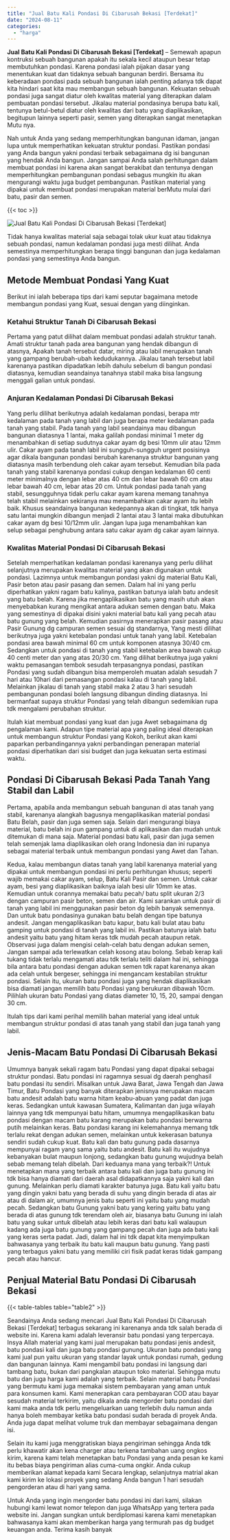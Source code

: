 ```yaml
---
title: "Jual Batu Kali Pondasi Di Cibarusah Bekasi [Terdekat]"
date: "2024-08-11"
categories: 
  - "harga"
---
```


**Jual Batu Kali Pondasi Di Cibarusah Bekasi \[Terdekat\]** – Semewah apapun kontruksi sebuah bangunan apakah itu sekala kecil ataupun besar tetap membutuhkan pondasi. Karena pondasi ialah pijakan dasar yang menentukan kuat dan tidaknya sebuah bangunan berdiri. Bersama itu keberadaan pondasi pada sebuah bangunan ialah penting adanya tdk dapat kita hindari saat kita mau membangun sebuah bangunan. Kekuatan sebuah pondasi juga sangat diatur oleh kwalitas material yang diterapkan dalam pembuatan pondasi tersebut. Jikalau material pondasinya berupa batu kali, tentunya betul-betul diatur oleh kwalitas dari batu yang diaplikasikan, begitupun lainnya seperti pasir, semen yang diterapkan sangat menetapkan Mutu nya.

Nah untuk Anda yang sedang memperhitungkan bangunan idaman, jangan lupa untuk memperhatikan kekuatan struktur pondasi. Pastikan pondasi yang Anda bangun yakni pondasi terbaik sebagaimana dg isi bangunan yang hendak Anda bangun. Jangan sampai Anda salah perhitungan dalam membuat pondasi ini karena akan sangat berakibat dan tentunya dengan memperhitungkan pembangunan pondasi sebagus mungkin itu akan mengurangi waktu juga budget pembangunan. Pastikan material yang dipakai untuk membuat pondasi merupakan material berMutu mulai dari batu, pasir dan semen.

{{< toc >}}

![Jual Batu Kali Pondasi Di Cibarusah Bekasi [Terdekat]](/images/jual-batu-kali-05.png)

Tidak hanya kwalitas material saja sebagai tolak ukur kuat atau tidaknya sebuah pondasi, namun kedalaman pondasi juga mesti dilihat. Anda semestinya memperhitungkan berapa tinggi bangunan dan juga kedalaman pondasi yang semestinya Anda bangun.

## Metode Membuat Pondasi Yang Kuat

Berikut ini ialah beberapa tips dari kami seputar bagaimana metode membangun pondasi yang Kuat, sesuai dengan yang diinginkan.

### Ketahui Struktur Tanah Di Cibarusah Bekasi

Pertama yang patut dilihat dalam membuat pondasi adalah struktur tanah. Amati struktur tanah pada area bangunan yang hendak dibangun di atasnya, Apakah tanah tersebut datar, miring atau labil merupakan tanah yang gampang berubah-ubah kedudukannya. Jikalau tanah tersebut labil karenanya pastikan dipadatkan lebih dahulu sebelum di bangun pondasi diatasnya, kemudian seandainya tanahnya stabil maka bisa langsung menggali galian untuk pondasi.

### Anjuran Kedalaman Pondasi Di Cibarusah Bekasi

Yang perlu dilihat berikutnya adalah kedalaman pondasi, berapa mtr kedalaman pada tanah yang labil dan juga berapa meter kedalaman pada tanah yang stabil. Pada tanah yang labil seandainya mau dibangun bangunan diatasnya 1 lantai, maka galilah pondasi minimal 1 meter dg menambahkan di setiap sudutnya cakar ayam dg besi 10mm ulir atau 12mm ulir. Cakar ayam pada tanah labil ini sungguh-sungguh urgent posisinya agar dikala bangunan pondasi berubah karenanya struktur bangunan yang diatasnya masih terbendung oleh cakar ayam tersebut. Kemudian bila pada tanah yang stabil karenanya pondasi cukup dengan kedalaman 60 centi meter minimalnya dengan lebar atas 40 cm dan lebar bawah 60 cm atau lebar bawah 40 cm, lebar atas 20 cm. Untuk pondasi pada tanah yang stabil, sesungguhnya tidak perlu cakar ayam karena memang tanahnya telah stabil melainkan sekiranya mau menambahkan cakar ayam itu lebih baik. Khusus seandainya bangunan kedepannya akan di tingkat, tdk hanya satu lantai mungkin dibangun menjadi 2 lantai atau 3 lantai maka dibutuhkan cakar ayam dg besi 10/12mm ulir. Jangan lupa juga menambahkan kan selup sebagai penghubung antara satu cakar ayam dg cakar ayam lainnya.

### Kwalitas Material Pondasi Di Cibarusah Bekasi

Setelah memperhatikan kedalaman pondasi karenanya yang perlu dilihat selanjutnya merupakan kwalitas material yang akan digunakan untuk pondasi. Lazimnya untuk membangun pondasi yakni dg material Batu Kali, Pasir beton atau pasir pasang dan semen. Dalam hal ini yang perlu diperhatikan yakni ragam batu kalinya, pastikan batunya ialah batu andesit yang batu belah. Karena jika mengaplikasikan batu yang masih utuh akan menyebabkan kurang mengikat antara adukan semen dengan batu. Maka yang semestinya di dipakai disini yakni material batu kali yang pecah atau batu gunung yang belah. Kemudian pasirnya menerapkan pasir pasang atau Pasir Gunung dg campuran semen sesuai dg standarnya, Yang mesti dilihat berikutnya juga yakni ketebalan pondasi untuk tanah yang labil. Ketebalan pondasi area bawah minimal 60 cm untuk komponen atasnya 30/40 cm. Sedangkan untuk pondasi di tanah yang stabil ketebalan area bawah cukup 40 centi meter dan yang atas 20/30 cm. Yang dilihat berikutnya juga yakni waktu pemasangan tembok sesudah terpasangnya pondasi, pastikan Pondasi yang sudah dibangun bisa memperoleh muatan adalah sesudah 7 hari atau 10hari dari pemasangan pondasi kalau di tanah yang labil. Melainkan jikalau di tanah yang stabil maka 2 atau 3 hari sesudah pembangunan pondasi boleh langsung dibangun dinding diatasnya. Ini bermanfaat supaya struktur Pondasi yang telah dibangun sedemikian rupa tdk mengalami perubahan struktur.

Itulah kiat membuat pondasi yang kuat dan juga Awet sebagaimana dg pengalaman kami. Adapun tipe material apa yang paling ideal diterapkan untuk membangun struktur Pondasi yang Kokoh, berikut akan kami paparkan perbandingannya yakni perbandingan penerapan material pondasi diperhatikan dari sisi budget dan juga kekuatan serta estimasi waktu.

## Pondasi Di Cibarusah Bekasi Pada Tanah Yang Stabil dan Labil

Pertama, apabila anda membangun sebuah bangunan di atas tanah yang stabil, karenanya alangkah bagusnya mengaplikasikan material pondasi Batu Belah, pasir dan juga semen saja. Selain dari mengurangi biaya material, batu belah ini pun gampang untuk di aplikasikan dan mudah untuk ditemukan di mana saja. Material pondasi batu kali, pasir dan juga semen telah semenjak lama diaplikasikan oleh orang Indonesia dan ini rupanya sebagai material terbaik untuk membangun pondasi yang Awet dan Tahan.

Kedua, kalau membangun diatas tanah yang labil karenanya material yang dipakai untuk membangun pondasi ini perlu perhitungan khusus; seperti wajib memakai cakar ayam, selup, Batu Kali Pasir dan semen. Untuk cakar ayam, besi yang diaplikasikan baiknya ialah besi ulir 10mm ke atas. Kemudian untuk corannya memakai batu pecah/ batu split ukuran 2/3 dengan campuran pasir beton, semen dan air. Kami sarankan untuk pasir di tanah yang labil ini menggunakan pasir beton dg lebih banyak semennya. Dan untuk batu pondasinya gunakan batu belah dengan tipe batunya andesit. Jangan mengaplikasikan batu kapur, batu kali bulat atau batu gamping untuk pondasi di tanah yang labil ini. Pastikan batunya ialah batu andesit yaitu batu yang hitam keras tdk mudah pecah ataupun retak. Observasi juga dalam mengisi celah-celah batu dengan adukan semen, Jangan sampai ada terlewatkan celah kosong atau bolong. Sebab kerap kali tukang tidak terlalu mengamati atau tdk terlalu teliti dalam hal ini, sehingga bila antara batu pondasi dengan adukan semen tdk rapat karenanya akan ada celah untuk bergeser, sehingga ini mengancam kestabilan struktur pondasi. Selain itu, ukuran batu pondasi juga yang hendak diaplikasikan bisa diamati jangan memilih batu Pondasi yang berukuran dibawah 10cm. Pilihlah ukuran batu Pondasi yang diatas diameter 10, 15, 20, sampai dengan 30 cm.

Itulah tips dari kami perihal memilih bahan material yang ideal untuk membangun struktur pondasi di atas tanah yang stabil dan juga tanah yang labil.

## Jenis-Macam Batu Pondasi Di Cibarusah Bekasi

Umumnya banyak sekali ragam batu Pondasi yang dapat dipakai sebagai struktur pondasi. Batu pondasi ini ragamnya sesuai dg daerah penghasil batu pondasi itu sendiri. Misalkan untuk Jawa Barat, Jawa Tengah dan Jawa Timur, Batu Pondasi yang banyak diterapkan jenisnya merupakan macam batu andesit adalah batu warna hitam keabu-abuan yang padat dan juga keras. Sedangkan untuk kawasan Sumatera, Kalimantan dan juga wilayah lainnya yang tdk mempunyai batu hitam, umumnya mengaplikasikan batu pondasi dengan macam batu karang merupakan batu pondasi berwarna putih melainkan keras. Batu pondasi karang ini kelemahannya memang tdk terlalu rekat dengan adukan semen, melainkan untuk kekerasan batunya sendiri sudah cukup kuat. Batu kali dan batu gunung pada dasarnya mempunyai ragam yang sama yaitu batu andesit. Batu kali itu wujudnya kebanyakan bulat maupun lonjong, sedangkan batu gunung wujudnya belah sebab memang telah dibelah. Dari keduanya mana yang terbaik?! Untuk menetapkan mana yang terbaik antara batu kali dan juga batu gunung ini tdk bisa hanya diamati dari daerah asal didapatkannya saja yakni kali dan gunung. Melainkan perlu diamati karakter batunya juga. Batu kali yaitu batu yang dingin yakni batu yang berada di suhu yang dingin berada di atas air atau di dalam air, umumnya jenis batu seperti ini yaitu batu yang mudah pecah. Sedangkan batu Gunung yakni batu yang kering yaitu batu yang berada di atas gunung tdk terendam oleh air, biasanya batu Gunung ini ialah batu yang sukar untuk dibelah atau lebih keras dari batu kali walaupun kadang ada juga batu gunung yang gampang pecah dan juga ada batu kali yang keras serta padat. Jadi, dalam hal ini tdk dapat kita menyimpulkan bahwasanya yang terbaik itu batu kali maupun batu gunung. Yang pasti yang terbagus yakni batu yang memiliki ciri fisik padat keras tidak gampang pecah atau hancur.

## Penjual Material Batu Pondasi Di Cibarusah Bekasi

{{< table-tables table="table2" >}}

Seandainya Anda sedang mencari Jual Batu Kali Pondasi Di Cibarusah Bekasi \[Terdekat\] terbagus sekarang ini karenanya anda tdk salah berada di website ini. Karena kami adalah leveransir batu pondasi yang terpercaya. Insya Allah material yang kami jual merupakan batu pondasi jenis andesit, batu pondasi kali dan juga batu pondasi gunung. Ukuran batu pondasi yang kami jual pun yaitu ukuran yang standar layak untuk pondasi rumah, gedung dan bangunan lainnya. Kami mengambil batu pondasi ini langsung dari tambang batu, bukan dari pangkalan ataupun toko material. Sehingga mutu batu dan juga harga kami adalah yang terbaik. Selain material batu Pondasi yang bermutu kami juga memakai sistem pembayaran yang aman untuk para konsumen kami. Kami menerapkan cara pembayaran COD atau bayar sesudah material terkirim, yaitu dikala anda mengorder batu pondasi dari kami maka anda tdk perlu mengeluarkan uang terlebih dulu namun anda hanya boleh membayar ketika batu pondasi sudah berada di proyek Anda. Anda juga dapat melihat volume truk dan membayar sebagaimana dengan isi.

Selain itu kami juga menggratiskan biaya pengiriman sehingga Anda tdk perlu khawatir akan kena charger atau terkena tambahan uang ongkos kirim, karena kami telah menetapkan batu Pondasi yang anda pesan ke kami itu bebas biaya pengiriman alias cuma-cuma ongkir. Anda cukup memberikan alamat kepada kami Secara lengkap, selanjutnya matrial akan kami kirim ke lokasi proyek yang sedang Anda bangun 1 hari sesudah pengorderan atau di hari yang sama.

Untuk Anda yang ingin mengorder batu pondasi ini dari kami, silakan hubungi kami lewat nomor telepon dan juga WhatsApp yang tertera pada website ini. Jangan sungkan untuk berdiplomasi karena kami menetapkan bahwasanya kami akan memberikan harga yang termurah pas dg budget keuangan anda. Terima kasih banyak
